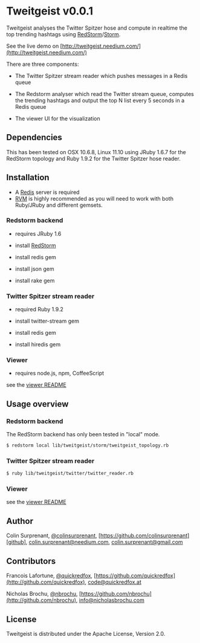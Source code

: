 # Tweitgeist v0.0.1

Tweitgeist analyses the Twitter Spitzer hose and compute in realtime the top trending hashtags using [RedStorm](https://github.com/colinsurprenant/redstorm)/[Storm](https://github.com/nathanmarz/storm).

See the live demo on [http://tweitgeist.needium.com/](http://tweitgeist.needium.com/)

There are three components:

- The Twitter Spitzer stream reader which pushes messages in a Redis queue

- The Redstorm analyser which read the Twitter stream queue, computes the trending hashtags and output the top N list every 5 seconds in a Redis queue

- The viewer UI for the visualization

## Dependencies

This has been tested on OSX 10.6.8, Linux 11.10 using JRuby 1.6.7 for the RedStorm topology and Ruby 1.9.2 for the Twitter Spitzer hose reader.

## Installation

- A [Redis](http://redis.io/) server is required
- [RVM](http://beginrescueend.com/) is highly recommended as you will need to work with both Ruby/JRuby and different gemsets.

### Redstorm backend

- requires JRuby 1.6

- install [RedStorm](https://github.com/colinsurprenant/redstorm)

- install redis gem
- install json gem
- install rake gem

### Twitter Spitzer stream reader

- required Ruby 1.9.2

- install twitter-stream gem
- install redis gem
- install hiredis gem

### Viewer

- requires node.js, npm, CoffeeScript

see the [viewer README](https://github.com/colinsurprenant/tweitgeist/tree/master/lib/viewer)

## Usage overview

### Redstorm backend

The RedStorm backend has only been tested in "local" mode. 

``` sh
$ redstorm local lib/tweitgeist/storm/tweitgeist_topology.rb 
```

### Twitter Spitzer stream reader

``` sh
$ ruby lib/tweitgeist/twitter/twitter_reader.rb
```

### Viewer

see the [viewer README](https://github.com/colinsurprenant/tweitgeist/tree/master/lib/viewer)

## Author
Colin Surprenant, [@colinsurprenant][twitter], [https://github.com/colinsurprenant][github], colin.surprenant@needium.com, colin.surprenant@gmail.com

## Contributors
Francois Lafortune, [@quickredfox](http://twitter.com/quickredfox), [https://github.com/quickredfox](http://github.com/quickredfox), code@quickredfox.at

Nicholas Brochu, [@nbrochu](http://twitter.com/nbrochu), [https://github.com/nbrochu](http://github.com/nbrochu), info@nicholasbrochu.com

## License
Tweitgeist is distributed under the Apache License, Version 2.0. 

[twitter]: http://twitter.com/colinsurprenant
[github]: https://github.com/colinsurprenant
